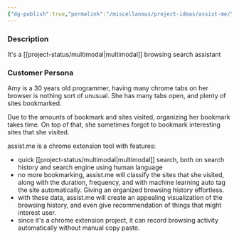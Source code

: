 ```yaml
---
{"dg-publish":true,"permalink":"/miscellanous/project-ideas/assist-me/"}
---
```


### Description

It's a [[project-status/multimodal\|multimodal]] browsing search assistant

### Customer Persona

Amy is a 30 years old programmer, having many chrome tabs on her browser is nothing sort of unusual. She has many tabs open, and plenty of sites bookmarked.

Due to the amounts of bookmark and sites visited, organizing her bookmark takes time. On top of that, she sometimes forgot to bookmark interesting sites that she visited.

assist.me is a chrome extension tool with features:
- quick [[project-status/multimodal\|multimodal]] search, both on search history and search engine using human language
- no more bookmarking, assist.me will classify the sites that she visited, along with the duration, frequency, and with machine learning auto tag the site automatically. Giving an organized browsing history effortless.
- with these data, assist.me will create an appealing visualization of the browsing history, and even give recommendation of things that might interest user.
- since it's a chrome extension project, it can record browsing activity automatically without manual copy paste.